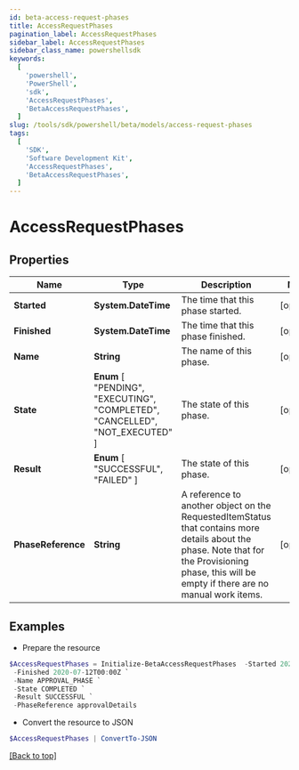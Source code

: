 ```yaml
---
id: beta-access-request-phases
title: AccessRequestPhases
pagination_label: AccessRequestPhases
sidebar_label: AccessRequestPhases
sidebar_class_name: powershellsdk
keywords:
  [
    'powershell',
    'PowerShell',
    'sdk',
    'AccessRequestPhases',
    'BetaAccessRequestPhases',
  ]
slug: /tools/sdk/powershell/beta/models/access-request-phases
tags:
  [
    'SDK',
    'Software Development Kit',
    'AccessRequestPhases',
    'BetaAccessRequestPhases',
  ]
---
```


# AccessRequestPhases

## Properties

| Name | Type | Description | Notes |
| --- | --- | --- | --- |
| **Started** | **System.DateTime** | The time that this phase started. | [optional] |
| **Finished** | **System.DateTime** | The time that this phase finished. | [optional] |
| **Name** | **String** | The name of this phase. | [optional] |
| **State** | **Enum** [ "PENDING", "EXECUTING", "COMPLETED", "CANCELLED", "NOT_EXECUTED" ] | The state of this phase. | [optional] |
| **Result** | **Enum** [ "SUCCESSFUL", "FAILED" ] | The state of this phase. | [optional] |
| **PhaseReference** | **String** | A reference to another object on the RequestedItemStatus that contains more details about the phase. Note that for the Provisioning phase, this will be empty if there are no manual work items. | [optional] |

## Examples

- Prepare the resource

```powershell
$AccessRequestPhases = Initialize-BetaAccessRequestPhases  -Started 2020-07-11T00:00Z `
 -Finished 2020-07-12T00:00Z `
 -Name APPROVAL_PHASE `
 -State COMPLETED `
 -Result SUCCESSFUL `
 -PhaseReference approvalDetails
```

- Convert the resource to JSON

```powershell
$AccessRequestPhases | ConvertTo-JSON
```

[[Back to top]](#)
